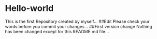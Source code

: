 # Hello-world
This is the first Repository created by myself...
##Edit
Please check your words before you commit your changes...
##First version change
Nothing has been changed except for this README.md file...
